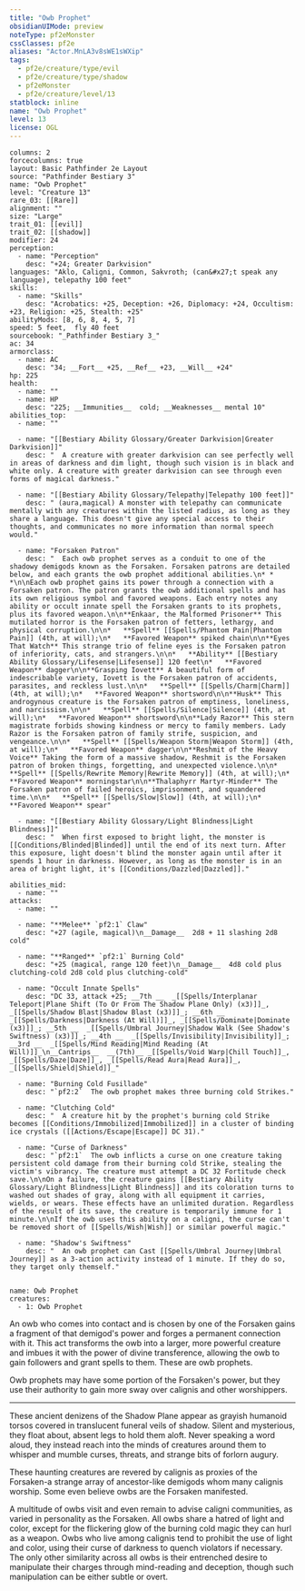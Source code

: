 ```yaml
---
title: "Owb Prophet"
obsidianUIMode: preview
noteType: pf2eMonster
cssClasses: pf2e
aliases: "Actor.MnLA3v8sWE1sWXip" 
tags:
  - pf2e/creature/type/evil
  - pf2e/creature/type/shadow
  - pf2eMonster
  - pf2e/creature/level/13
statblock: inline
name: "Owb Prophet"
level: 13
license: OGL
---
```


```statblock
columns: 2
forcecolumns: true
layout: Basic Pathfinder 2e Layout
source: "Pathfinder Bestiary 3"
name: "Owb Prophet"
level: "Creature 13"
rare_03: [[Rare]]
alignment: ""
size: "Large"
trait_01: [[evil]]
trait_02: [[shadow]]
modifier: 24
perception:
  - name: "Perception"
    desc: "+24; Greater Darkvision"
languages: "Aklo, Caligni, Common, Sakvroth; (can&#x27;t speak any language), telepathy 100 feet"
skills:
  - name: "Skills"
    desc: "Acrobatics: +25, Deception: +26, Diplomacy: +24, Occultism: +23, Religion: +25, Stealth: +25"
abilityMods: [8, 6, 8, 4, 5, 7]
speed: 5 feet,  fly 40 feet
sourcebook: "_Pathfinder Bestiary 3_"
ac: 34
armorclass:
  - name: AC
    desc: "34; __Fort__ +25, __Ref__ +23, __Will__ +24"
hp: 225
health:
  - name: ""
  - name: HP
    desc: "225; __Immunities__  cold; __Weaknesses__ mental 10"
abilities_top:
  - name: ""

  - name: "[[Bestiary Ability Glossary/Greater Darkvision|Greater Darkvision]]"
    desc: "  A creature with greater darkvision can see perfectly well in areas of darkness and dim light, though such vision is in black and white only. A creature with greater darkvision can see through even forms of magical darkness."

  - name: "[[Bestiary Ability Glossary/Telepathy|Telepathy 100 feet]]"
    desc: " (aura,magical) A monster with telepathy can communicate mentally with any creatures within the listed radius, as long as they share a language. This doesn't give any special access to their thoughts, and communicates no more information than normal speech would."

  - name: "Forsaken Patron"
    desc: "  Each owb prophet serves as a conduit to one of the shadowy demigods known as the Forsaken. Forsaken patrons are detailed below, and each grants the owb prophet additional abilities.\n* * *\n\nEach owb prophet gains its power through a connection with a Forsaken patron. The patron grants the owb additional spells and has its own religious symbol and favored weapons. Each entry notes any ability or occult innate spell the Forsaken grants to its prophets, plus its favored weapon.\n\n**Enkaar, the Malformed Prisoner** This mutilated horror is the Forsaken patron of fetters, lethargy, and physical corruption.\n\n*   **Spell** [[Spells/Phantom Pain|Phantom Pain]] (4th, at will);\n*   **Favored Weapon** spiked chain\n\n**Eyes That Watch** This strange trio of feline eyes is the Forsaken patron of inferiority, cats, and strangers.\n\n*   **Ability** [[Bestiary Ability Glossary/Lifesense|Lifesense]] 120 feet\n*   **Favored Weapon** dagger\n\n**Grasping Iovett** A beautiful form of indescribable variety, Iovett is the Forsaken patron of accidents, parasites, and reckless lust.\n\n*   **Spell** [[Spells/Charm|Charm]] (4th, at will);\n*   **Favored Weapon** shortsword\n\n**Husk** This androgynous creature is the Forsaken patron of emptiness, loneliness, and narcissism.\n\n*   **Spell** [[Spells/Silence|Silence]] (4th, at will);\n*   **Favored Weapon** shortsword\n\n**Lady Razor** This stern magistrate forbids showing kindness or mercy to family members. Lady Razor is the Forsaken patron of family strife, suspicion, and vengeance.\n\n*   **Spell** [[Spells/Weapon Storm|Weapon Storm]] (4th, at will);\n*   **Favored Weapon** dagger\n\n**Reshmit of the Heavy Voice** Taking the form of a massive shadow, Reshmit is the Forsaken patron of broken things, forgetting, and unexpected violence.\n\n*   **Spell** [[Spells/Rewrite Memory|Rewrite Memory]] (4th, at will);\n*   **Favored Weapon** morningstar\n\n**Thalaphyrr Martyr-Minder** The Forsaken patron of failed heroics, imprisonment, and squandered time.\n\n*   **Spell** [[Spells/Slow|Slow]] (4th, at will);\n*   **Favored Weapon** spear"

  - name: "[[Bestiary Ability Glossary/Light Blindness|Light Blindness]]"
    desc: "  When first exposed to bright light, the monster is [[Conditions/Blinded|Blinded]] until the end of its next turn. After this exposure, light doesn't blind the monster again until after it spends 1 hour in darkness. However, as long as the monster is in an area of bright light, it's [[Conditions/Dazzled|Dazzled]]."

abilities_mid:
  - name: ""
attacks:
  - name: ""

  - name: "**Melee** `pf2:1` Claw"
    desc: "+27 (agile, magical)\n__Damage__  2d8 + 11 slashing 2d8 cold"

  - name: "**Ranged** `pf2:1` Burning Cold"
    desc: "+25 (magical, range 120 feet)\n__Damage__  4d8 cold plus clutching-cold 2d8 cold plus clutching-cold"

  - name: "Occult Innate Spells"
    desc: "DC 33, attack +25; __7th __  _[[Spells/Interplanar Teleport|Plane Shift (To Or From The Shadow Plane Only) (x3)]]_, _[[Spells/Shadow Blast|Shadow Blast (x3)]]_; __6th __  _[[Spells/Darkness|Darkness (At Will)]]_, _[[Spells/Dominate|Dominate (x3)]]_; __5th __  _[[Spells/Umbral Journey|Shadow Walk (See Shadow's Swiftness) (x3)]]_; __4th __  _[[Spells/Invisibility|Invisibility]]_; __3rd __  _[[Spells/Mind Reading|Mind Reading (At Will)]]_\n__Cantrips__  __(7th)__ _[[Spells/Void Warp|Chill Touch]]_, _[[Spells/Daze|Daze]]_, _[[Spells/Read Aura|Read Aura]]_, _[[Spells/Shield|Shield]]_"

  - name: "Burning Cold Fusillade"
    desc: "`pf2:2`  The owb prophet makes three burning cold Strikes."

  - name: "Clutching Cold"
    desc: "  A creature hit by the prophet's burning cold Strike becomes [[Conditions/Immobilized|Immobilized]] in a cluster of binding ice crystals ([[Actions/Escape|Escape]] DC 31)."

  - name: "Curse of Darkness"
    desc: "`pf2:1`  The owb inflicts a curse on one creature taking persistent cold damage from their burning cold Strike, stealing the victim's vibrancy. The creature must attempt a DC 32 Fortitude check save.\n\nOn a failure, the creature gains [[Bestiary Ability Glossary/Light Blindness|Light Blindness]] and its coloration turns to washed out shades of gray, along with all equipment it carries, wields, or wears. These effects have an unlimited duration. Regardless of the result of its save, the creature is temporarily immune for 1 minute.\n\nIf the owb uses this ability on a caligni, the curse can't be removed short of [[Spells/Wish|Wish]] or similar powerful magic."

  - name: "Shadow's Swiftness"
    desc: "  An owb prophet can Cast [[Spells/Umbral Journey|Umbral Journey]] as a 3-action activity instead of 1 minute. If they do so, they target only themself."
 
```

```encounter-table
name: Owb Prophet
creatures:
  - 1: Owb Prophet
```



An owb who comes into contact and is chosen by one of the Forsaken gains a fragment of that demigod's power and forges a permanent connection with it. This act transforms the owb into a larger, more powerful creature and imbues it with the power of divine transference, allowing the owb to gain followers and grant spells to them. These are owb prophets.

Owb prophets may have some portion of the Forsaken's power, but they use their authority to gain more sway over calignis and other worshippers.

* * *

These ancient denizens of the Shadow Plane appear as grayish humanoid torsos covered in translucent funeral veils of shadow. Silent and mysterious, they float about, absent legs to hold them aloft. Never speaking a word aloud, they instead reach into the minds of creatures around them to whisper and mumble curses, threats, and strange bits of forlorn augury.

These haunting creatures are revered by calignis as proxies of the Forsaken-a strange array of ancestor-like demigods whom many calignis worship. Some even believe owbs are the Forsaken manifested.

A multitude of owbs visit and even remain to advise caligni communities, as varied in personality as the Forsaken. All owbs share a hatred of light and color, except for the flickering glow of the burning cold magic they can hurl as a weapon. Owbs who live among calignis tend to prohibit the use of light and color, using their curse of darkness to quench violators if necessary. The only other similarity across all owbs is their entrenched desire to manipulate their charges through mind-reading and deception, though such manipulation can be either subtle or overt.

